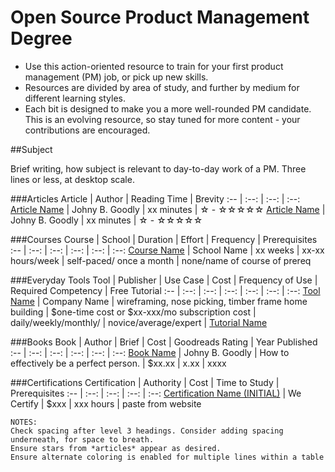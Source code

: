 # Open Source Product Management Degree

- Use this action-oriented resource to train for your first product management (PM) job, or pick up new skills. 
- Resources are divided by area of study, and further by medium for different learning styles.
- Each bit is designed to make you a more well-rounded PM candidate. This is an evolving resource, so stay tuned for more content - your contributions are encouraged.

##Subject

Brief writing, how subject is relevant to day-to-day work of a PM. Three lines or less, at desktop scale.

###Articles
Article | Author | Reading Time | Brevity
:-- | :--: | :--: | :--:
[Article Name](https://www.relevantlink.com) | Johny B. Goodly | xx minutes | ☆ - ☆☆☆☆☆
[Article Name](https://www.relevantlink.com) | Johny B. Goodly | xx minutes | ☆ - ☆☆☆☆☆

###Courses
Course | School | Duration | Effort | Frequency | Prerequisites
:-- | :--: | :--: | :--: | :--: | :--:
[Course Name](https://www.relevantlink.com) | School Name | xx weeks | xx-xx hours/week | self-paced/ once a month | none/name of course of prereq

###Everyday Tools
Tool | Publisher | Use Case | Cost | Frequency of Use | Required Competency | Free Tutorial
:-- | :--: | :--: | :--: | :--: | :--: | :--:
[Tool Name](https://www.relevantlink.com) | Company Name | wireframing, nose picking, timber frame home building | $one-time cost or $xx-xxx/mo subscription cost | daily/weekly/monthly/ | novice/average/expert | [Tutorial Name](https://www.relevantlink.com)

###Books
Book | Author | Brief | Cost | Goodreads Rating | Year Published
:-- | :--: | :--: | :--: | :--: | :--:
[Book Name](https://www.relevantlink.com) | Johny B. Goodly | How to effectively be a perfect person. | $xx.xx | x.xx | xxxx

###Certifications
Certification | Authority | Cost | Time to Study | Prerequisites
:-- | :--: | :--: | :--: | :--:
[Certification Name (INITIAL)](https://www.relevantlink.com) | We Certify | $xxx | xxx hours | paste from website

    NOTES:
    Check spacing after level 3 headings. Consider adding spacing underneath, for space to breath.
    Ensure stars from *articles* appear as desired.
    Ensure alternate coloring is enabled for multiple lines within a table
